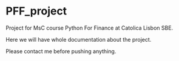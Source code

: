 # PFF_project
Project for MsC course Python For Finance at Catolica Lisbon SBE.

Here we will have whole documentation about the project.

Please contact me before pushing anything.
